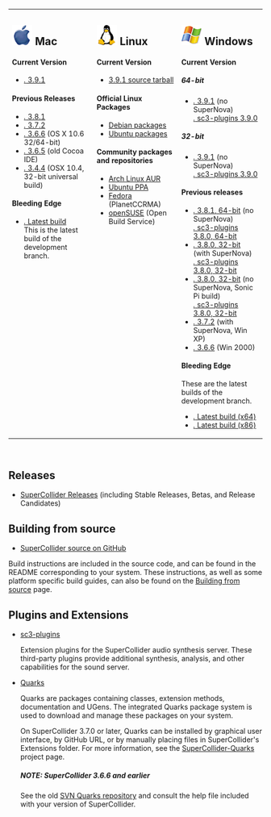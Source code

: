 <table>
    <tbody>
        <tr>
            <td width="32%" valign="top">
                <h2>
                    <img src="/images/platform_mac_os_x.gif" alt="" />
                    Mac
                </h2>
                <h4>Current Version</h4>
                <ul class="nodot">
                    <li>
                        <a href="https://github.com/supercollider/supercollider/releases/download/Version-3.9.1/SuperCollider-3.9.1-macOS.zip"><i class="icon-download-alt">.</i> 3.9.1</a>
                    </li>
                </ul>
                <h4>Previous Releases</h4>
                <ul class="nodot">
                    <li>
                        <a href="https://github.com/supercollider/supercollider/releases/download/Version-3.8.1/SuperCollider-3.8.1-MacOS.zip"><i class="icon-download-alt">.</i> 3.8.1</a>
                    </li>
                    <li>
                        <a href="https://github.com/supercollider/supercollider/releases/download/Version-3.7.2/SuperCollider-OSX-3.7.2.zip"><i class="icon-download-alt">.</i> 3.7.2</a>
                    </li>
                    <li>
                        <a href="http://sourceforge.net/projects/supercollider/files/Mac%20OS%20X/3.6/SuperCollider-3.6.6-OSX.dmg/download"><i class="icon-download-alt">.</i> 3.6.6</a> (OS X 10.6 32/64-bit)
                    </li>
                    <li>
                        <a href="http://sourceforge.net/projects/supercollider/files/Mac%20OS%20X/3.6/SuperCollider-3.6.5-OSX-universal-no-ide.dmg/download"><i class="icon-download-alt">.</i> 3.6.5</a> (old Cocoa IDE)
                    </li>
                    <li>
                        <a href="http://sourceforge.net/projects/supercollider/files/Mac%20OS%20X/3.4.4/SuperCollider-3.4.4_32_bit.dmg/download"><i class="icon-download-alt">.</i> 3.4.4</a> (OSX 10.4, 32-bit universal build)
                    </li>
                </ul>
                <h4>Bleeding Edge</h4>
                <ul class="nodot">
                    <li>
                        <a href="http://supercollider.s3.amazonaws.com/builds/supercollider/supercollider/osx/develop-latest.html"><i class="icon-download-alt">.</i> Latest build</a><br />
                        This is the latest build of the development branch.
                    </li>
                </ul>
            </td>
            <td width="32%" valign="top">
                <h2>
                    <img src="/images/platform_linux.gif" alt="" />
                    Linux
                </h2>
                <h4>
                    Current Version
                </h4>
                <ul class="nodot">
                    <li>
                        <a href="https://github.com/supercollider/supercollider/releases/download/Version-3.9.1/SuperCollider-3.9.1-Source-linux.tar.bz2">3.9.1 source tarball</a>
                    </li>
                </ul>
                <h4>
                    Official Linux Packages
                </h4>
                <ul class="nodot">
                    <li>
                        <a href="http://packages.debian.org/sid/supercollider">Debian packages</a>
                    </li>
                    <li>
                        <a href="https://packages.ubuntu.com/search?keywords=supercollider&searchon=names">Ubuntu packages</a>
                    </li>
                </ul>
                <h4>
                    Community packages and repositories
                </h4>
                <ul>
                    <li>
                        <a href="https://aur.archlinux.org/packages/supercollider-git/">Arch Linux AUR</a>
                    </li>
                    <li>
                        <a href="http://launchpad.net/~supercollider/+archive/ppa">Ubuntu PPA</a>
                    </li>
                    <li>
                        <a href="http://ccrma.stanford.edu/planetccrma/software/">Fedora</a>
                        (PlanetCCRMA)
                    </li>
                    <li>
                        <a href="https://software.opensuse.org/package/supercollider">openSUSE</a>
                        (Open Build Service)
                    </li>
                </ul>
            </td>
            <td width="32%" valign="top">
                <h2>
                    <img src="/images/platform_windows.gif" alt="" />
                    Windows
                </h2>
                <h4>Current Version</h4>
                <h5>64-bit</h5>
                <ul class="nodot">
                    <li>
                        <a href="https://github.com/supercollider/supercollider/releases/download/Version-3.9.1/SuperCollider-3.9.1-Windows-x64-VS.exe"><i class="icon-download-alt">.</i> 3.9.1</a> (no SuperNova)<br />
                        <a href="https://github.com/supercollider/sc3-plugins/releases/download/Version-3.9.0/sc3-plugins-3.9.0-Windows-x64-VS.zip"><i class="icon-download-alt">.</i> sc3-plugins 3.9.0</a>
                    </li>
                </ul>
                <h5>32-bit</h5>
                <ul class="nodot">
                    <li>
                        <a href="https://github.com/supercollider/supercollider/releases/download/Version-3.9.1/SuperCollider-3.9.1-Windows-x86-VS.exe"><i class="icon-download-alt">.</i> 3.9.1</a> (no SuperNova)<br />
                        <a href="https://github.com/supercollider/sc3-plugins/releases/download/Version-3.9.0/sc3-plugins-3.9.0-Windows-x86-VS.zip"><i class="icon-download-alt">.</i> sc3-plugins 3.9.0</a>
                    </li>
                </ul>
                <h4>Previous releases</h4>
                <ul class="nodot">
                    <li>
                        <a href="https://github.com/supercollider/supercollider/releases/download/Version-3.8.1/SuperCollider-3.8.1-Windows-x64-VS.exe"><i class="icon-download-alt">.</i> 3.8.1, 64-bit</a> (no SuperNova)<br />
                        <a href="https://github.com/supercollider/sc3-plugins/releases/download/Version-3.8.0/sc3-plugins_Windows_SC3.8_VS-64bit_692f92f.zip"><i class="icon-download-alt">.</i> sc3-plugins 3.8.0, 64-bit</a>
                    </li>
                    <li>
                        <a href="https://github.com/supercollider/supercollider/releases/download/Version-3.8.0/SuperCollider-3.8.0_Windows_32bits_MW_SuperNova_0947edd.exe"><i class="icon-download-alt">.</i> 3.8.0, 32-bit</a> (with SuperNova)<br />
                        <a href="https://github.com/supercollider/sc3-plugins/releases/download/Version-3.8.0/sc3-plugins_Windows_SC3.8_MW-32bit_incl-SuperNova_692f92f.zip"><i class="icon-download-alt">.</i> sc3-plugins 3.8.0, 32-bit</a>
                    </li>
                    <li>
                        <a href="https://github.com/supercollider/supercollider/releases/download/Version-3.8.0/SuperCollider-3.8.0_Windows_32bits_VS_Sonic_Pi_0947edd.exe"><i class="icon-download-alt">.</i> 3.8.0, 32-bit</a> (no SuperNova, Sonic Pi build)<br />
                        <a href="https://github.com/supercollider/sc3-plugins/releases/download/Version-3.8.0/sc3-plugins_Windows_SC3.8_VS-32bit_SonicPi_692f92f.zip"><i class="icon-download-alt">.</i> sc3-plugins 3.8.0, 32-bit</a>
                    </li>
                    <li>
                        <a href="https://github.com/supercollider/supercollider/releases/download/Version-3.7.2/SuperCollider-3.7.2_Release-win32-MinGW-abfba5b.exe"><i class="icon-download-alt">.</i> 3.7.2</a> (with SuperNova, Win XP)<br />
                    </li>
                    <li>
                        <a href="http://sourceforge.net/projects/supercollider/files/Windows/3.6/SuperCollider-3.6.6-win32.exe/download"><i class="icon-download-alt">.</i> 3.6.6</a> (Win 2000)
                    </li>
                </ul>
                <h4>Bleeding Edge</h4>
                <p>These are the latest builds of the development branch.</p>
                <ul class="nodot">
                    <li>
                        <a href="http://supercollider.s3.amazonaws.com/builds/supercollider/supercollider/win64/develop-latest.html"><i class="icon-download-alt">.</i> Latest build (x64)</a>
                    </li>
                    <li>
                        <a href="http://supercollider.s3.amazonaws.com/builds/supercollider/supercollider/win32/develop-latest.html"><i class="icon-download-alt">.</i> Latest build (x86)</a>
                    </li>
                </ul>
            </td>
        </tr>
    </tbody>
</table>
<br />

<h2 id="beta-releases">Releases</h2>
<ul>
    <li>
        <a href="https://github.com/supercollider/supercollider/releases">SuperCollider Releases</a>
        (including Stable Releases, Betas, and Release Candidates)
    </li>
</ul>

<h2 id="building-from-source">Building from source</h2>
<ul>
    <li>
        <a href="https://github.com/supercollider/supercollider">SuperCollider source on GitHub</a>
    </li>
</ul>

<p>Build instructions are included in the source code, and can be found in the README corresponding to your system. These instructions, as well as some platform specific build guides, can also be found on the <a href="/development/building.html">Building from source</a> page.</p>

<h2>Plugins and Extensions</h2>
<ul>
    <li>
        <a href="https://github.com/supercollider/sc3-plugins">sc3-plugins</a>
        <p>Extension plugins for the SuperCollider audio synthesis server. These third-party plugins provide additional synthesis, analysis, and other capabilities for the sound server.</p>
    </li>
    <li>
        <a href="https://github.com/supercollider-quarks/quarks">Quarks</a>
        <p>Quarks are packages containing classes, extension methods, documentation and UGens. The integrated Quarks package system is used to download and manage these packages on your system.</p>
        <p>On SuperCollider 3.7.0 or later, Quarks can be installed by graphical user interface, by GitHub URL, or by manually placing files in SuperCollider's Extensions folder. For more information, see the <a href="https://github.com/supercollider-quarks/quarks">SuperCollider-Quarks</a> project page.</p>
        <h5 id="supercollider-3-6-and-earlier">NOTE: SuperCollider 3.6.6 and earlier</h5>
        <p>See the old <a href="http://sourceforge.net/p/quarks/code/HEAD/tree/">SVN Quarks repository</a> and consult the help file included with your version of SuperCollider.</p>
    </li>
</ul>
